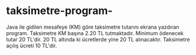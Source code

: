 # taksimetre-program-
Java ile gidilen mesafeye (KM) göre taksimetre tutarını ekrana yazdıran program.  Taksimetre KM başına 2.20 TL tutmaktadır. Minimum ödenecek tutar 20 TL'dir. 20 TL altında ki ücretlerde yine 20 TL alınacaktır. Taksimetre açılış ücreti 10 TL'dir.
